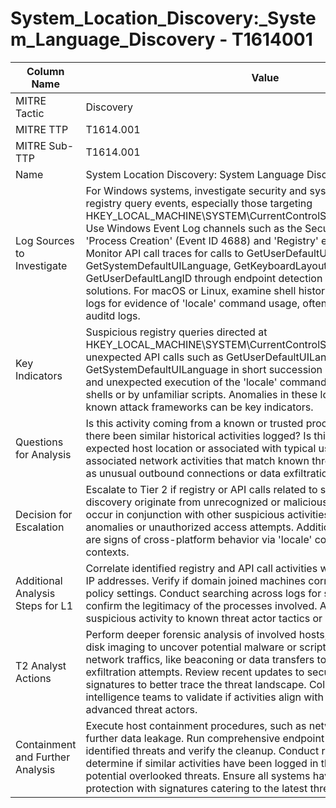 # System_Location_Discovery:_System_Language_Discovery - T1614001

| Column Name | Value |
|-------------|-------|
| MITRE Tactic | Discovery |
| MITRE TTP | T1614.001 |
| MITRE Sub-TTP | T1614.001 |
| Name | System Location Discovery: System Language Discovery |
| Log Sources to Investigate | For Windows systems, investigate security and system logs to identify registry query events, especially those targeting HKEY_LOCAL_MACHINE\SYSTEM\CurrentControlSet\Control\Nls\Language. Use Windows Event Log channels such as the Security Event Log for 'Process Creation' (Event ID 4688) and 'Registry' events (Event ID 4663). Monitor API call traces for calls to GetUserDefaultUILanguage, GetSystemDefaultUILanguage, GetKeyboardLayoutList, and GetUserDefaultLangID through endpoint detection and response (EDR) solutions. For macOS or Linux, examine shell history and process execution logs for evidence of 'locale' command usage, often found in bash history or auditd logs. |
| Key Indicators | Suspicious registry queries directed at HKEY_LOCAL_MACHINE\SYSTEM\CurrentControlSet\Control\Nls\Language, unexpected API calls such as GetUserDefaultUILanguage and GetSystemDefaultUILanguage in short succession or by unusual processes, and unexpected execution of the 'locale' command on non-interactive shells or by unfamiliar scripts. Anomalies in these logs that coincide with known attack frameworks can be key indicators. |
| Questions for Analysis | Is this activity coming from a known or trusted process/application? Have there been similar historical activities logged? Is this occurring from an expected host location or associated with typical user patterns? Are there associated network activities that match known threat actor behaviors, such as unusual outbound connections or data exfiltration attempts? |
| Decision for Escalation | Escalate to Tier 2 if registry or API calls related to system language discovery originate from unrecognized or malicious processes, or if they occur in conjunction with other suspicious activities such as network anomalies or unauthorized access attempts. Additionally, escalate if there are signs of cross-platform behavior via 'locale' command use in atypical contexts. |
| Additional Analysis Steps for L1 | Correlate identified registry and API call activities with known bad hashes or IP addresses. Verify if domain joined machines correspond with expected policy settings. Conduct searching across logs for similar patterns and confirm the legitimacy of the processes involved. Attempt to map any suspicious activity to known threat actor tactics or patterns. |
| T2 Analyst Actions | Perform deeper forensic analysis of involved hosts, including memory and disk imaging to uncover potential malware or script artifacts. Analyze network traffics, like beaconing or data transfers to detect anomalies or exfiltration attempts. Review recent updates to security policies, rules, and signatures to better trace the threat landscape. Collaborate with threat intelligence teams to validate if activities align with TTPs associated with advanced threat actors. |
| Containment and Further Analysis | Execute host containment procedures, such as network isolation, to prevent further data leakage. Run comprehensive endpoint scans to remove identified threats and verify the cleanup. Conduct retrospective analysis to determine if similar activities have been logged in the past indicating potential overlooked threats. Ensure all systems have updated endpoint protection with signatures catering to the latest threats related to this TTP. |
